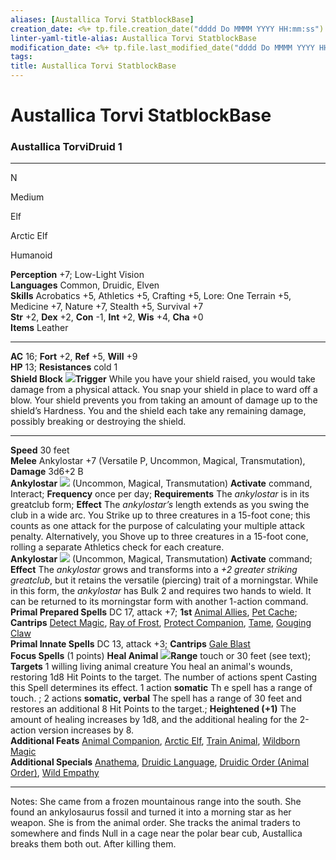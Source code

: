 ```yaml
---
aliases: [Austallica Torvi StatblockBase]
creation_date: <%+ tp.file.creation_date("dddd Do MMMM YYYY HH:mm:ss") %>
linter-yaml-title-alias: Austallica Torvi StatblockBase
modification_date: <%+ tp.file.last_modified_date("dddd Do MMMM YYYY HH:mm:ss") %>
tags: 
title: Austallica Torvi StatblockBase
---
```

# Austallica Torvi StatblockBase
### **Austallica TorviDruid 1**

* * *

N

Medium

Elf

Arctic Elf

Humanoid

**Perception** +7; Low-Light Vision  
**Languages** Common, Druidic, Elven  
**Skills** Acrobatics +5, Athletics +5, Crafting +5, Lore: One Terrain +5, Medicine +7, Nature +7, Stealth +5, Survival +7  
**Str** +2, **Dex** +2, **Con** -1, **Int** +2, **Wis** +4, **Cha** +0  
**Items** Leather

* * *

**AC** 16; **Fort** +2, **Ref** +5, **Will** +9  
**HP** 13; **Resistances** cold 1  
**Shield Block** ![](img\action_reaction_black.png)**Trigger** While you have your shield raised, you would take damage from a physical attack. You snap your shield in place to ward off a blow. Your shield prevents you from taking an amount of damage up to the shield’s Hardness. You and the shield each take any remaining damage, possibly breaking or destroying the shield.

* * *

**Speed** 30 feet  
**Melee** Ankylostar +7 (Versatile P, Uncommon, Magical, Transmutation), **Damage** 3d6+2 B  
**Ankylostar** ![](img\action_double_black.png) (Uncommon, Magical, Transmutation) **Activate** command, Interact; **Frequency** once per day; **Requirements** The _ankylostar_ is in its greatclub form; **Effect** The _ankylostar’s_ length extends as you swing the club in a wide arc. You Strike up to three creatures in a 15-foot cone; this counts as one attack for the purpose of calculating your multiple attack penalty. Alternatively, you Shove up to three creatures in a 15-foot cone, rolling a separate Athletics check for each creature.  
**Ankylostar** ![](img\action_single_black.png) (Uncommon, Magical, Transmutation) **Activate** command; **Effect** The _ankylostar_ grows and transforms into a _+2 greater striking greatclub_, but it retains the versatile (piercing) trait of a morningstar. While in this form, the _ankylostar_ has Bulk 2 and requires two hands to wield. It can be returned to its morningstar form with another 1-action command.  
**Primal Prepared Spells** DC 17, attack +7; **1st** [Animal Allies](https://2e.aonprd.com/SpellLists.aspx?Tradition=0), [Pet Cache](https://2e.aonprd.com/Spells.aspx?ID=706); **Cantrips** [Detect Magic](https://2e.aonprd.com/Spells.aspx?ID=66), [Ray of Frost](https://2e.aonprd.com/Spells.aspx?ID=245), [Protect Companion](https://2e.aonprd.com/SpellLists.aspx?Tradition=0), [Tame](https://2e.aonprd.com/SpellLists.aspx?Tradition=0), [Gouging Claw](https://2e.aonprd.com/SpellLists.aspx?Tradition=0)  
**Primal Innate Spells** DC 13, attack +3; **Cantrips** [Gale Blast](https://2e.aonprd.com/SpellLists.aspx?Tradition=0)  
**Focus Spells** (1 points) **Heal Animal** ![](img\action_single_black.png)**Range** touch or 30 feet (see text); **Targets** 1 willing living animal creature You heal an animal's wounds, restoring 1d8 Hit Points to the target. The number of actions spent Casting this Spell determines its effect. 1 action **somatic** Th e spell has a range of touch. ; 2 actions **somatic, verbal** The spell has a range of 30 feet and restores an additional 8 Hit Points to the target.; **Heightened (+1)** The amount of healing increases by 1d8, and the additional healing for the 2-action version increases by 8.  
**Additional Feats** [Animal Companion](https://2e.aonprd.com/Feats.aspx?ID=311), [Arctic Elf](http://2e.aonprd.com/Heritages.aspx?Ancestry=2), [Train Animal](https://2e.aonprd.com/Feats.aspx?ID=856), [Wildborn Magic](https://2e.aonprd.com/Feats.aspx?ID=978)  
**Additional Specials** [Anathema](https://2e.aonprd.com/Classes.aspx?ID=6), [Druidic Language](https://2e.aonprd.com/Classes.aspx?ID=6), [Druidic Order (Animal Order)](https://2e.aonprd.com/Classes.aspx?ID=6), [Wild Empathy](https://2e.aonprd.com/Classes.aspx?ID=6)  

* * *

Notes: She came from a frozen mountainous range into the south. She found an ankylosaurus fossil and turned it into a morning star as her weapon. She is from the animal order. She tracks the animal traders to somewhere and finds Null in a cage near the polar bear cub, Austallica breaks them both out. After killing them.